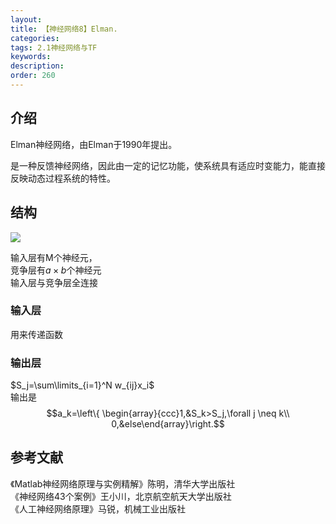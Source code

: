 ```yaml
---
layout:
title: 【神经网络8】Elman.
categories:
tags: 2.1神经网络与TF
keywords:
description:
order: 260
---
```



## 介绍

Elman神经网络，由Elman于1990年提出。  


是一种反馈神经网络，因此由一定的记忆功能，使系统具有适应时变能力，能直接反映动态过程系统的特性。  


## 结构
<img src='http://www.guofei.site/public/postimg/ann_som.png'>

输入层有M个神经元，  
竞争层有$a\times b$个神经元  
输入层与竞争层全连接
### 输入层
用来传递函数
### 输出层
$S_j=\sum\limits_{i=1}^N w_{ij}x_i$  
输出是$$a_k=\left\{ \begin{array}{ccc}1,&S_k>S_j,\forall j \neq k\\
0,&else\end{array}\right.$$

## 参考文献
《Matlab神经网络原理与实例精解》陈明，清华大学出版社   
《神经网络43个案例》王小川，北京航空航天大学出版社  
《人工神经网络原理》马锐，机械工业出版社  
